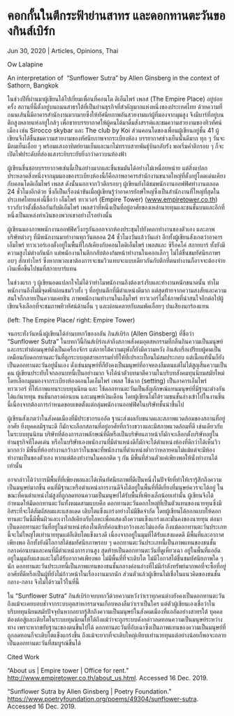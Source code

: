# คอกกั้นในตึกระฟ้าย่านสาทร และดอกทานตะวันของกินส์เบิร์ก

Jun 30, 2020 | Articles, Opinions, Thai





Ow Lalapine

An interpretation of  “Sunflower Sutra” by Allen Ginsberg in the context of Sathorn, Bangkok 

ในช่วงปีที่ผ่านมาผู้เขียนได้ไปเยี่ยมเพื่อนที่คอนโด ดิเอ็มไพร์ เพลส (The Empire Place) อยู่บ่อยครั้ง สถานที่นี้ตั้งอยู่บนถนนสาธรใต้ที่เป็นย่านธุรกิจที่สำคัญมากแห่งหนึ่งของประเทศไทย ด้วยความที่ถนนเส้นนี้มีอาคารสำนักงานมากมายซึ่งให้ทัศนียภาพอันสวยงามแก่ผู้ที่มองจากมุมสูง จึงมีบาร์ที่อยู่บนตึกสูงหลายแห่งอยู่ใกล้ๆ เพื่อขายบรรยากาศให้ผู้คนได้มาดื่มสังสรรค์และชมความสวยงามของทิวทัศน์เมือง เช่น Sirocco skybar และ The club by Koi ส่วนคอนโดของเพื่อนผู้เขียนอยู่ชั้น 41 ผู้เขียนจึงได้ชื่นชมความสวยงามของทัศนียภาพจากระเบียงห้อง บรรยากาศช่วงเย็นนั้นดีมาก ทุก ๆ วันจะมีลมเย็นเอื่อย ๆ พร้อมแสงอาทิตย์ยามเย็นและนกไม่ทราบสายพันธ์ุบินกลับรัง พอเริ่มค่ำตึกรอบ ๆ ก็จะเปิดไฟประดับที่ส่องแสงระยิบระยับยิ่งกว่าดาวบนท้องฟ้า

ผู้เขียนชื่นชอบบรรยากาศเช่นนี้เป็นอย่างมากและชื่นชมมันได้อย่างไม่เหนื่อยหน่าย แต่สิ่งแปลกประหลาดสิ่งหนึ่งจากมุมมองของระเบียงห้องนี้ก็คือภาพอาคารสำนักงานขนาดใหญ่ที่ตั้งอยู่โดดเด่นเคียงกับคอนโดดิเอ็มไพร์ เพลส ดังนั้นนอกจากวิวตึกรอบๆ ผู้เขียนยังได้ชมพนักงานออฟฟิศทำงานตลอด 24 ชั่วโมงอีกด้วย ซึ่งก็เป็นเรื่องน่าขันเมื่อผู้เขียนรู้ว่าอาคารยักษ์ใหญ่ซึ่งเป็นสำนักงานที่ใหญ่ที่สุดในประเทศไทยแห่งนี้ชื่อว่า เอ็มไพร์ ทาวเวอร์ (Empire Tower) (www.empiretower.co.th) ราวกับว่าตั้งชื่อล้อกันกับดิเอ็มไพร์ เพลสว่าที่หนึ่งเป็นที่อยู่อาศัยของเหล่านายทุนและชนชั้นบนและอีกที่หนึ่งเป็นแหล่งทำเงินของพวกเขาอย่างไรอย่างนั้น

ผู้เขียนมองภาพพนักงานออฟฟิศวิ่งกรูกันออกจากห้องประชุมไปยังคอกทำงานของตัวเอง และภาพบริษัทต่างๆ ที่มีพนักงานมาทำงานทุกวันตลอด 24 ชั่วโมงวันแล้ววันเล่า อีกทั้งผู้เขียนสังเกตว่าอาคารเอ็มไพร์ ทาวเวอร์เองตั้งอยู่ในพื้นที่ใกล้เคียงกับคอนโดดิเอ็มไพร์ เพลสและ ซิร็อคโค่ สกายบาร์ ทั้งยังมีความสูงไม่ต่างกันนัก แต่พนักงานในตึกกลับต้องก้มหน้าทำงานในคอกเล็กๆ ไม่ได้ชื่นชมทัศนียภาพรอบๆ สักเท่าไหร่ ซึ่งหากพวกเขาต้องการจะชมวิวแทบจะแบบเดียวกันกับตึกที่ตนทำงานก็อาจจะต้องจ่ายเงินเพื่อขึ้นไปชมที่สกายบาร์แทน

ในช่วงแรก ๆ ผู้เขียนอดแปลกใจไม่ได้ว่าทำไมพนักงานถึงต้องเร่งรีบและทำงานหนักขนาดนั้น ทำไมพนักงานถึงไม่มีจุดพักผ่อนชมวิวทั้ง ๆ ที่อยู่บนตึกที่มีตำแหน่งดีมาก แต่สุดท้ายจากความสงสัยและความสนใจก็กลายเป็นความเคยชิน ภาพพนักงานทำงานในเอ็มไพร์ ทาวเวอร์ไม่ใช่ภาพที่น่าสนใจอีกต่อไปผู้เขียนจึงเลือกที่จะชมภาพทิวทัศน์ด้านอื่น ๆ และผ่อนคลายกับลมพัดเอื่อยๆ ปนเสียงนกร้องแทน

(left: The Empire Place/ right: Empire Tower)

จนกระทั่งวันหนึ่งผู้เขียนได้อ่านบทกวีของอลัน กินส์เบิร์ก (Allen Ginsberg) ที่ชื่อว่า “Sunflower Sutra” ในบทกวีนี้กินส์เบิร์กเล่าถึงสภาพสังคมอุตสหกรรมที่กลืนกินความเป็นมนุษย์และกระทำต่อมนุษย์ดั่งเป็นเครื่องจักร แต่ภายใต้ความผุพังก็ยังมีความหวัง กินส์เบริ์กเปรียบผู้คนเป็นเหมือนกับดอกทานตะวันที่ถูกระบบอุตสาหกรรมย่ำยีให้ที่เปรอะเปื้อนไม่สมประกอบ แต่เนื้อแท้นั้นก็ยังเป็นดอกทานตะวันอยู่นั่นเอง ดั่งเช่นมนุษย์ที่ก็ยังคงเป็นมนุษย์ที่อาจหลงลืมตนแต่ไม่ได้สูญสิ้นความเป็นคน ผู้เขียนประทับใจกลอนบทนี้เป็นอย่างมาก จึงได้นำตัวบทมาตีความในบริบทสังคมทุนนิยมสมัยใหม่โดยเลือกมุมมองจากระเบียงห้องคอนโดเอ็มไพร์ เพลส ใช้ฉาก (setting) เป็นอาคารเอ็มไพร์ ทาวเวอร์ ที่ให้ภาพแทนระบบทุนนิยม และ ใช้ดอกทานตะวันเป็นสัญลักษณ์แทนมนุษย์ที่มีฐานะต่างกันได้แก่นายทุน ชนชั้นกลางค่อนบน และมนุษย์เงินเดือน โดยผู้เขียนไม่ได้รวมชนชั้นล่างเข้าไปในงานชิ้นนี้เนื่องจากต้องการกำหนดขอบเขตตั้งแต่กลุ่มพนักงานออฟฟิศในบริษัทชั้นนำขึ้นไป

ผู้เขียนสังเกตว่าในสังคมเมืองที่มีประชากรแออัด ฐานะส่งผลกับขนาดและสภาพแวดล้อมของสถานที่อยู่อาศัย ยิ่งบุคคลมีฐานะดี ก็มักจะเลือกสถานที่อยู่อาศัยที่กว้างขวางและมีสภาพแวดล้อมที่ดี เช่นเดียวกับในระบบทุนนิยม บริษัทที่ต้องการภาพลักษณ์ที่ดีหรือเป็นบริษัทแถวหน้าก็มักจะเลือกตั้งบริษัทอยู่ในย่านธุรกิจที่โดดเด่น หรือในบริษัทเองพนักงานที่มีตำแหน่งดีก็มักจะได้ตำแหน่งห้องที่ดีกว่าได้เห็นวิวมากกว่า มีพื้นที่ห้องทำงานกว้างกว่าในขณะที่พนักงานที่ตำแหน่งต่ำกว่าหลายคนไม่แม้แต่จะมีห้องทำงานเป็นของตัวเอง หากแต่ต้องทำงานในคอกติด ๆ กัน มีพื้นที่ส่วนตัวแค่เพียงพอให้นั่งทำงานได้เท่านั้น

อาจกล่าวได้ว่าการมีพื้นที่ที่เพียงพอและได้เห็นทัศนียภาพที่ดีเป็นหนึ่งในปัจจัยที่ทำให้เรารู้สึกถึงความเป็นมนุษย์มากขึ้น คนที่มีฐานะหรือตำแหน่งการงานดีจึงได้อยู่ในพื้นที่ที่ดีเยี่ยงที่มนุษย์ควรจะได้อยู่ ในขณะที่คนตำแหน่งไม่สูงที่ถูกลดทอนความเป็นมนุษย์ได้รับพื้นที่เพียงเล็กน้อยเท่านั้น ผู้เขียนจึงได้กำหนดให้มีดอกทานตะวันทั้งหมดสามแบบคือ ดอกทานตะวันดอกใหญ่ที่เป็นตัวแทนของนายทุนซึ่งมีอิสระที่จะได้สัมผัสลมและแสงแดด เติบโตแข็งแกร่งอย่างไม่มีขีดจำกัด โดยผู้เขียนได้ออกแบบให้ดอกทานตะวันนี้มีพื้นผิวและเงาใกล้เคียงกับโลหะเพื่อแสดงถึงความแข็งแกร่งและมั่นคงของนายทุน ต่อมาเป็นดอกทานตะวันที่อยู่ในตำแหน่งห้องในตึกที่ค่อนข้างกว้างและไม่แออัด ถึงแม้ดอกทานตะวันประเภทนี้จะไม่ใหญ่โตเท่านายทุนแต่ก็เติบโตแข็งแรงดี เนื่องจากอยู่ในมุมที่ได้รับแสงแดดดี มีพื้นที่และอากาศเพียงพอ อีกทั้งยังมีโอกาสได้ชมทัศนียภาพรอบ ๆ ดอกทานตะวันประเภทนี้เป็นภาพแทนของชนชั้นกลางค่อนบนและคนที่มีตำแหน่งการงานสูง สุดท้ายเป็นดอกทานตะวันที่ดูเหี่ยวเฉา อยู่ในพื้นที่แออัด อยู่ในมุมอับแสงและไม่ได้รับอากาศเพียงพอ ไม่มีพื้นที่ที่จะเติบโต ไม่มีโอกาสได้ชื่นชมทัศนียภาพใด ๆ นัก ดอกทานตะวันประเภทนี้เป็นภาพแทนของชนชั้นกลางค่อนล่างที่ไม่มีกำลังทรัพย์มากพอที่จะซื้อที่อยู่อาศัยที่ดีหรือเป็นผู้ที่ยังไม่ก้าวหน้าในเรื่องงานมากนัก ส่วนตัวแล้วผู้เขียนไม่เชื่อในแนวคิดของชนชั้นกลาง-กลาง จึงไม่ได้รวมไว้ในที่นี้

ใน “Sunflower Sutra” กินส์เบิร์กจบบทกวีด้วยความหวังว่าเราทุกคนต่างยังคงเป็นดอกทานตะวันถึงแม้จะเคยบอบช้ำจากระบบอุตสาหกรรมจนเกือบหลงลืมว่าเราเป็นใคร แต่ตัวผู้เขียนเองเชื่อว่าในบริบททุนนิยมสมัยปัจจุบันหากอยากรู้สึกถึงความเป็นมนุษย์ในสังคมเมืองที่แออัดอย่างสาทรใต้ บุคคลต้องต่อสู้และเติบโตในระบบทุนนิยมให้ได้ถึงแม้ว่าจะถูกระบบดังกล่าวลดทอนความเป็นมนุษย์ระหว่างทาง เพราะหากขยับฐานะของตนขึ้นไปได้ ดอกทานตะวันที่อับเฉาซึ่งเป็นภาพแทนของความเป็นมนุษย์ที่ถูกลดทอนก็จะเติบโตแข็งแกร่งขึ้น ถึงแม้จะยากที่จะเติบใหญ่เทียบเท่านายทุนแต่อย่างน้อยก็พอจะกลายเป็นดอกทานตะวันที่สมบูรณ์ขึ้นได้

Cited Work

“About us | Empire tower | Office for rent.” http://www.empiretower.co.th/about_us.html. Accessed 16 Dec. 2019.

“Sunflower Sutra by Allen Ginsberg | Poetry Foundation.” https://www.poetryfoundation.org/poems/49304/sunflower-sutra. Accessed 16 Dec. 2019.